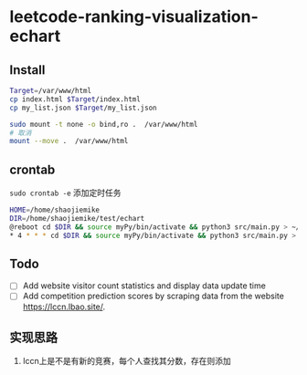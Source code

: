 # leetcode-ranking-visualization-echart

## Install


```bash
Target=/var/www/html
cp index.html $Target/index.html
cp my_list.json $Target/my_list.json
```

```bash
sudo mount -t none -o bind,ro .  /var/www/html
# 取消
mount --move .  /var/www/html
```

## crontab
`sudo crontab -e` 添加定时任务
```bash
HOME=/home/shaojiemike
DIR=/home/shaojiemike/test/echart        
@reboot cd $DIR && source myPy/bin/activate && python3 src/main.py > ~/test/echart.log && cp my_list.json /var/www/html &&echo "reboot" >> ~/test/echarttime.log   
* 4 * * * cd $DIR && source myPy/bin/activate && python3 src/main.py > ~/test/echart.log && cp my_list.json /var/www/html && date >> ~/test/echarttime.log  
```
## Todo

 - [ ] Add website visitor count statistics and display data update time
 - [ ] Add competition prediction scores by scraping data from the website https://lccn.lbao.site/.

## 实现思路

1. lccn上是不是有新的竞赛，每个人查找其分数，存在则添加